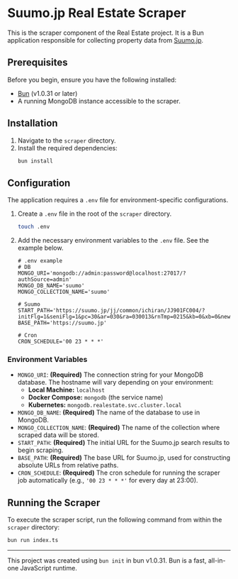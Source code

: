 # Suumo.jp Real Estate Scraper

This is the scraper component of the Real Estate project. It is a Bun application responsible for collecting property data from [Suumo.jp](https://suumo.jp/).

## Prerequisites

Before you begin, ensure you have the following installed:
- [Bun](https://bun.sh/) (v1.0.31 or later)
- A running MongoDB instance accessible to the scraper.

## Installation

1.  Navigate to the `scraper` directory.
2.  Install the required dependencies:
    ```bash
    bun install
    ```

## Configuration

The application requires a `.env` file for environment-specific configurations.

1.  Create a `.env` file in the root of the `scraper` directory.
    ```bash
    touch .env
    ```

2.  Add the necessary environment variables to the `.env` file. See the example below.

    ```env
    # .env example
    # DB
    MONGO_URI='mongodb://admin:password@localhost:27017/?authSource=admin'
    MONGO_DB_NAME='suumo'
    MONGO_COLLECTION_NAME='suumo'

    # Suumo
    START_PATH='https://suumo.jp/jj/common/ichiran/JJ901FC004/?initFlg=1&seniFlg=1&pc=30&ar=030&ra=030013&rnTmp=0215&kb=0&xb=0&newflg=0&km=1&rn=0215&bs=010&bs=011&bs=020'
    BASE_PATH='https://suumo.jp'

    # Cron
    CRON_SCHEDULE='00 23 * * *'
    ```

### Environment Variables

-   `MONGO_URI`: **(Required)** The connection string for your MongoDB database. The hostname will vary depending on your environment:
    -   **Local Machine:** `localhost`
    -   **Docker Compose:** `mongodb` (the service name)
    -   **Kubernetes:** `mongodb.realestate.svc.cluster.local`
-   `MONGO_DB_NAME`: **(Required)** The name of the database to use in MongoDB.
-   `MONGO_COLLECTION_NAME`: **(Required)** The name of the collection where scraped data will be stored.
-   `START_PATH`: **(Required)** The initial URL for the Suumo.jp search results to begin scraping.
-   `BASE_PATH`: **(Required)** The base URL for Suumo.jp, used for constructing absolute URLs from relative paths.
-   `CRON_SCHEDULE`: **(Required)** The cron schedule for running the scraper job automatically (e.g., `'00 23 * * *'` for every day at 23:00).

## Running the Scraper

To execute the scraper script, run the following command from within the `scraper` directory:

```bash
bun run index.ts
```

---

This project was created using `bun init` in bun v1.0.31. Bun is a fast, all-in-one JavaScript runtime.
